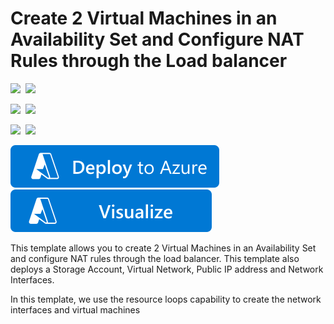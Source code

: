 # Create 2 Virtual Machines in an Availability Set and Configure NAT Rules through the Load balancer

<IMG SRC="https://azurequickstartsservice.blob.core.windows.net/badges/201-2-vms-loadbalancer-natrules/PublicLastTestDate.svg" />&nbsp;
<IMG SRC="https://azurequickstartsservice.blob.core.windows.net/badges/201-2-vms-loadbalancer-natrules/PublicDeployment.svg" />&nbsp;

<IMG SRC="https://azurequickstartsservice.blob.core.windows.net/badges/201-2-vms-loadbalancer-natrules/FairfaxLastTestDate.svg" />&nbsp;
<IMG SRC="https://azurequickstartsservice.blob.core.windows.net/badges/201-2-vms-loadbalancer-natrules/FairfaxDeployment.svg" />&nbsp;

<IMG SRC="https://azurequickstartsservice.blob.core.windows.net/badges/201-2-vms-loadbalancer-natrules/BestPracticeResult.svg" />&nbsp;
<IMG SRC="https://azurequickstartsservice.blob.core.windows.net/badges/201-2-vms-loadbalancer-natrules/CredScanResult.svg" />&nbsp;

<a href="https://portal.azure.com/#create/Microsoft.Template/uri/https%3A%2F%2Fraw.githubusercontent.com%2FAzure%2Fazure-quickstart-templates%2Fmaster%2F201-2-vms-loadbalancer-natrules%2Fazuredeploy.json" target="_blank">
    <img src="https://raw.githubusercontent.com/Azure/azure-quickstart-templates/master/1-CONTRIBUTION-GUIDE/images/deploytoazure.svg"/>
</a>
<a href="http://armviz.io/#/?load=https%3A%2F%2Fraw.githubusercontent.com%2FAzure%2Fazure-quickstart-templates%2Fmaster%2F201-2-vms-loadbalancer-natrules%2Fazuredeploy.json" target="_blank">
    <img src="https://raw.githubusercontent.com/Azure/azure-quickstart-templates/master/1-CONTRIBUTION-GUIDE/images/visualizebutton.svg"/>
</a>

This template allows you to create 2 Virtual Machines in an Availability Set and configure NAT rules through the load balancer. This template also deploys a Storage Account, Virtual Network, Public IP address and Network Interfaces.

In this template, we use the resource loops capability to create the network interfaces and virtual machines

